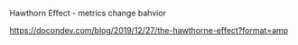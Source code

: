 Hawthorn Effect - metrics change bahvior

https://docondev.com/blog/2019/12/27/the-hawthorne-effect?format=amp

